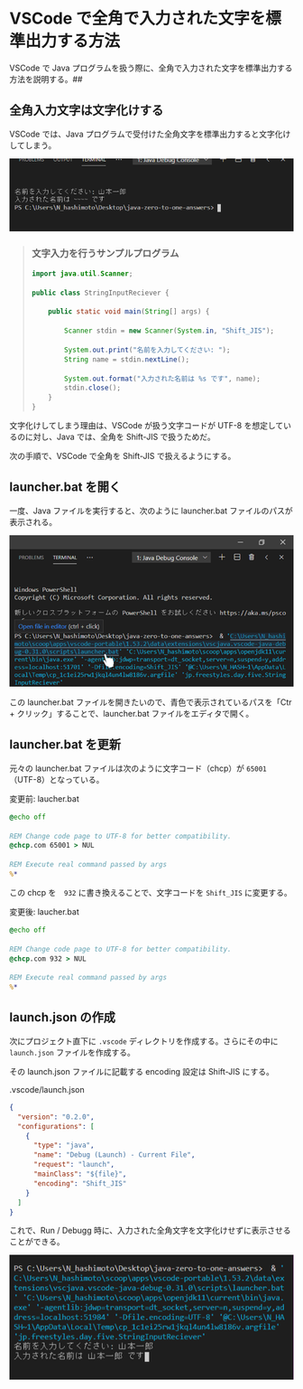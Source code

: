 # VSCode で全角で入力された文字を標準出力する方法

VSCode で Java プログラムを扱う際に、全角で入力された文字を標準出力する方法を説明する。## 

## 全角入力文字は文字化けする

VSCode では、Java プログラムで受付けた全角文字を標準出力すると文字化けしてしまう。

![](./double_byte_chara.png)

> ### 文字入力を行うサンプルプログラム
> 
> ``` java
> import java.util.Scanner;
> 
> public class StringInputReciever {
> 
>     public static void main(String[] args) {
> 
>         Scanner stdin = new Scanner(System.in, "Shift_JIS");
> 
>         System.out.print("名前を入力してください: ");
>         String name = stdin.nextLine();
> 
>         System.out.format("入力された名前は %s です", name);
>         stdin.close();
>     }
> }
> ```

文字化けしてしまう理由は、VSCode が扱う文字コードが UTF-8 を想定しているのに対し、Java では、全角を Shift-JIS で扱うためだ。

次の手順で、VSCode で全角を Shift-JIS で扱えるようにする。

## launcher.bat を開く

一度、Java ファイルを実行すると、次のように launcher.bat ファイルのパスが表示される。

![](./open_launcher_bat.png)

この launcher.bat ファイルを開きたいので、青色で表示されているパスを「Ctr + クリック」することで、launcher.bat ファイルをエディタで開く。

## launcher.bat を更新

元々の launcher.bat ファイルは次のように文字コード（chcp）が `65001` （UTF-8）となっている。

変更前: laucher.bat
```bat
@echo off

REM Change code page to UTF-8 for better compatibility.
@chcp.com 65001 > NUL 

REM Execute real command passed by args
%*
```

この chcp を　`932` に書き換えることで、文字コードを `Shift_JIS` に変更する。

変更後: laucher.bat
```bat
@echo off

REM Change code page to UTF-8 for better compatibility.
@chcp.com 932 > NUL 

REM Execute real command passed by args
%*
```

## launch.json の作成

次にプロジェクト直下に `.vscode` ディレクトリを作成する。さらにその中に `launch.json` ファイルを作成する。

その launch.json ファイルに記載する encoding 設定は Shift-JIS にする。

.vscode/launch.json
```json
{
  "version": "0.2.0",
  "configurations": [
    {
      "type": "java",
      "name": "Debug (Launch) - Current File",
      "request": "launch",
      "mainClass": "${file}",
      "encoding": "Shift_JIS"
    }
  ]
}
```

これで、Run / Debugg 時に、入力された全角文字を文字化けせずに表示させることができる。

![](./does_not_collapse.png)
